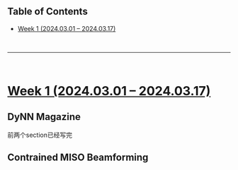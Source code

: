 <p id="table"></p>

## Table of Contents

- <a href="#1"> Week 1 (2024.03.01 – 2024.03.17)

<br/>

------

<br/>

<p id="1"></p>

# <a href="#table">Week 1 (2024.03.01 – 2024.03.17)</a>

## DyNN Magazine
前两个section已经写完

## Contrained MISO Beamforming
